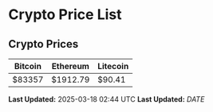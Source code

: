 # Crypto Price List

## Crypto Prices
| Bitcoin | Ethereum | Litecoin |
| ------- | -------- | -------- |
| $83357 | $1912.79 | $90.41 |
**Last Updated:** 2025-03-18 02:44 UTC
**Last Updated:** $DATE$
